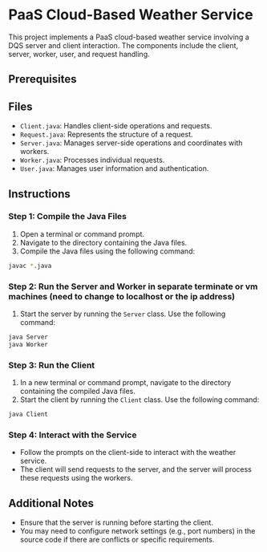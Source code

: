 
# PaaS Cloud-Based Weather Service

This project implements a PaaS cloud-based weather service involving a DQS server and client interaction. The components include the client, server, worker, user, and request handling.

## Prerequisites


## Files

- `Client.java`: Handles client-side operations and requests.
- `Request.java`: Represents the structure of a request.
- `Server.java`: Manages server-side operations and coordinates with workers.
- `Worker.java`: Processes individual requests.
- `User.java`: Manages user information and authentication.

## Instructions

### Step 1: Compile the Java Files

1. Open a terminal or command prompt.
2. Navigate to the directory containing the Java files.
3. Compile the Java files using the following command:

```bash
javac *.java
```

### Step 2: Run the Server and Worker in separate terminate or vm machines (need to change to localhost or the ip address)

1. Start the server by running the `Server` class. Use the following command:

```bash
java Server
java Worker

```

### Step 3: Run the Client

1. In a new terminal or command prompt, navigate to the directory containing the compiled Java files.
2. Start the client by running the `Client` class. Use the following command:

```bash
java Client
```

### Step 4: Interact with the Service

- Follow the prompts on the client-side to interact with the weather service.
- The client will send requests to the server, and the server will process these requests using the workers.

## Additional Notes

- Ensure that the server is running before starting the client.
- You may need to configure network settings (e.g., port numbers) in the source code if there are conflicts or specific requirements.


